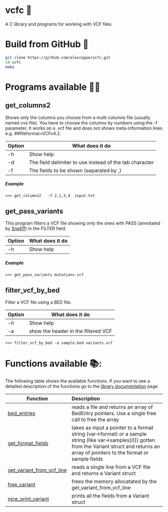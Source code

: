 # vcfc :dna:
A C library and programs for working with VCF files

# Build from GitHub :floppy_disk:

```sh
git clone https://github.com/alexcoppe/vcfc.git
cd vcfc
make
```

# Programs available :man_technologist:

## get_columns2

Shows only the columns you choose from a multi columns file (usually named cvs file). You have to choose the columns by numbers using the -f parameter. It works on a .vcf file and does not shows meta-information lines e.g. ##fileformat=VCFv4.2. 

Option | What does it do
------------ | -------------
-h | Show help
-d | The field delimiter to use instead of the tab character
-f | The fields to be shown (separated by ,)

##### Example
```console
>>> get_columns2   -f 2,1,3,4  input.txt
```

## get_pass_variants

This program filters a VCF file showing only the ones with PASS (annotated by [SnpEff](https://pcingola.github.io/SnpEff/)) in the FILTER field.

Option | What does it do
------------ | -------------
-h | Show help

##### Example

```console
>>> get_pass_variants mutations.vcf
```
## filter_vcf_by_bed

Filter a VCF file using a BED file.

Option | What does it do
------------ | -------------
-h | Show help
-a | show the header in the filtered VCF

```console
>>> filter_vcf_by_bed -a sample.bed variants.vcf
```
# Functions available 📚:

The following table shows the available functions. If you want to see a detailed description of the functions go to the [library documentation](docs/library.md) page.

| Function        | Description|
| ------------- |:-------------|
|[bed_entries](docs/library.md)|reads a file and returns an array of BedEntry pointers. Use a single free call to free the array|
|[get_format_fields](docs/library.md)|takes as input a pointer to a format string (var->format) or a sample string (like var->samples[0]) gotten from the Variant struct and returns an array of pointers to the format or sample fields|
|[get_variant_from_vcf_line](docs/library.md)|reads a single line from a VCF file and returns a Variant struct|
|[free_variant](docs/library.md)|frees the memory allocatated by the get_variant_from_vcf_line|
|[nice_print_variant](docs/library.md)|prints all the fields from a Variant struct|
